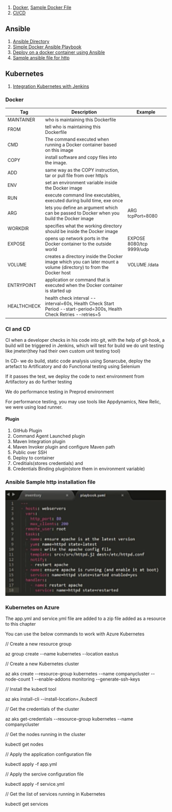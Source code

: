 1. [Docker](https://github.com/samturnbull73/int/blob/master/NOTES.md#docker), [Sample Docker File](https://github.com/samturnbull73/Simple-DevOps-Project/blob/master/Jenkins_Jobs/Dockerfile.txt)
2. [CI/CD](https://github.com/samturnbull73/int/blob/master/NOTES.md#ci-and-cd)

## Ansible
1. [Ansible Directory](https://github.com/samturnbull73/ansible-directory#about-this-repo)
2. [Simple Docker Ansible Playbook](https://github.com/samturnbull73/Simple-DevOps-Project/blob/master/Jenkins_Jobs/simple-docker-project.yml)
3. [Deploy on a docker container using Ansible](https://github.com/samturnbull73/Simple-DevOps-Project/blob/master/Jenkins_Jobs/Deploy_on_Container_using_Ansible.MD#deploy-on-a-docker-container-using-ansible)
4. [Sample ansible file for http](https://github.com/samturnbull73/int/blob/master/NOTES.md#ansible-sample-http-installation-file)

## Kubernetes
1. [Integration Kubernetes with Jenkins](https://github.com/samturnbull73/Simple-DevOps-Project/blob/master/Kubernetes/Integrating_Kubernetes_with_Jenkins.MD#integration-kubernetes-with-jenkins)

### Docker

| Tag           | Description | Example |
| ------------- | ------------- |----|
| MAINTAINER  | who is maintaining this Dockerfile  | |
| FROM | tell who is maintaining this Dockerfile | |
| CMD |  The command executed when running a Docker container based on this image |  | 
| COPY | install software and copy files into the image. | |
| ADD | same way as the COPY instruction, tar or pull file from over http/s  | |
| ENV |  set an environment variable inside the Docker image  | |
| RUN | execute command line executables, executed during build time, exe once | |
| ARG | lets you define an argument which can be passed to Docker when you build the Docker image | ARG tcpPort=8080 |
| WORKDIR | specifies what the working directory should be inside the Docker image | |
| EXPOSE | opens up network ports in the Docker container to the outside world | EXPOSE   8080/tcp 9999/udp |
| VOLUME | creates a directory inside the Docker image which you can later mount a volume (directory) to from the Docker host  | VOLUME   /data|
| ENTRYPOINT | application or command that is executed when the Docker container is started up | |
| HEALTHCHECK | health check interval --interval=60s, Health Check Start Period --start-period=300s, Health Check Retries --retries=5| |

### CI and CD

CI when a developer checks in his code into git, with the help of git-hook, a build will be triggered in Jenkins, which will test for build
we do unit testing like jmeter(they had their own custom unit testing tool) 

In CD- we do build, static code analysis using Sonarcube, deploy the artefact to Artificatory and do Functional testing using Selenium

If it passes the test, we deploy the code to next environment from Artifactory as do further testing

We do performance testing in Preprod environment

For performance testing, you may use tools like Appdynamics, New Relic, we were using load runner.

#### Plugin 
1. GitHub Plugin
2. Command Agent Launched plugin
3. Maven Integration plugin
4. Maven Invoker plugin and configure Maven path
5. Public over SSH
6. Deploy to container
7. Creditials(stores credentials) and 
8. Credentials Binding plugin(store them in environment variable)

### Ansible Sample http installation file
![Sample ansible file for http](https://github.com/samturnbull73/int/blob/master/images/ansible_http.png?raw=true)

### Kubernetes on Azure

The app.yml and service.yml file are added to a zip file added as a resource to this chapter

You can use the below commands to work with Azure Kubernetes

// Create a new resource group

az group create --name kubernetes --location eastus

// Create a new Kubernetes cluster

az aks create --resource-group kubernetes --name companycluster --node-count 1 --enable-addons monitoring --generate-ssh-keys

// Install the kubectl tool

az aks install-cli --install-location=./kubectl

// Get the credentials of the cluster

az aks get-credentials --resource-group kubernetes --name companycluster

// Get the nodes running in the cluster

kubectl get nodes

// Apply the application configuration file

kubectl apply -f app.yml

// Apply the sercive configuration file

kubectl apply -f service.yml

// Get the list of services running in Kubernetes

kubectl get services

